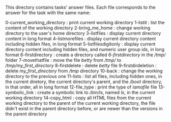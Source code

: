 This directory contains tasks' answer files.
Each file corresponds to the answer for the task with the same name:

0-current_working_directory : print current working directory
1-listit : list the content of the working directory
2-bring_me_home : change working directory to the user's home directory
3-listfiles : display current directory content in long format
4-listmorefiles : display current directory content including hidden files, in long format
5-listfilesdigitonly : display current directory content including hidden files, and numeric user group ids, in long format
6-firstdirectory : create a directory called *6-firstdirectory* in the */tmp/* folder
7-movethatfile : move the file *betty* from */tmp/* to */tmp/my_first_directory*
8-firstdelete : delete *betty* file
9-firstdirdeletion : delete *my_first_directory* from */tmp* directory
10-back : change the working directory to the previous one
11-lists : list all files, including hidden ones, in the current diretory, the current directory's parent, and the */boot* directory,
in that order, all in long format
12-file_type : print the type of *iamafile* file
13-symbolic_link : create a symbolic link to */bin/ls*, named *_ls_*, in the current working directory
14-copy_html : copy all HTML files from the current working directory to the parent of the current working directory,
the file didn't exist in the parent directory before, or are newer than the versions in the parent directory

